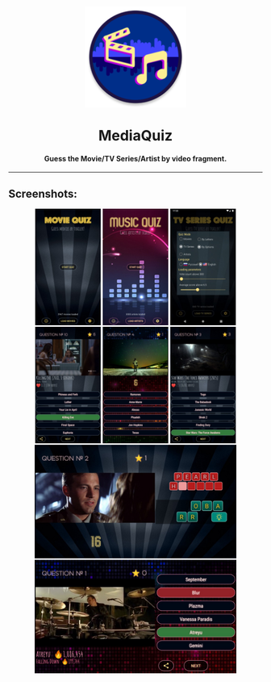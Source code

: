 <p align="center">
<img align="center" width="200" height="200" src="/app/src/main/res/mipmap-xxxhdpi/ic_launcher_round.png">
</p>
<h1 align="center"> MediaQuiz </h1>
<h4 align="center"> Guess the Movie/TV Series/Artist by video fragment. </h4>
<hr>
<h2 align="left"> Screenshots: </h2>
<p align="center">
<img src="metadata/screenshots/ss1.jpg" width=130>
<img src="metadata/screenshots/ss2.jpg" width=130>
<img src="metadata/screenshots/ss3.jpg" width=130>
<img src="metadata/screenshots/ss4.jpg" width=130>
<img src="metadata/screenshots/ss6.jpg" width=130>
<img src="metadata/screenshots/ss5.jpg" width=130>
<img src="metadata/screenshots/ss7.jpg" width=400>
<img src="metadata/screenshots/ss8.jpg" width=400>
</p>
